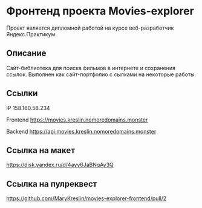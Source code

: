 # Фронтенд проекта Movies-explorer

Проект является дипломной работой на курсе веб-разработчик Яндекс.Практикум.

## Описание

Сайт-библиотека для поиска фильмов в интернете и сохранения ссылок. Выполнен как сайт-портфолио с сылками на некоторые работы.

## Ссылки

IP 158.160.58.234

Frontend https://movies.kreslin.nomoredomains.monster

Backend https://api.movies.kreslin.nomoredomains.monster

## Ссылка на макет

https://disk.yandex.ru/d/4ayy6JaBNqAy3Q

## Ссылка на пулреквест

https://github.com/MaryKreslin/movies-explorer-frontend/pull/2